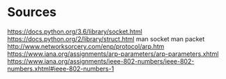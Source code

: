 # Sources
https://docs.python.org/3.6/library/socket.html
https://docs.python.org/2/library/struct.html
man socket
man packet
http://www.networksorcery.com/enp/protocol/arp.htm
https://www.iana.org/assignments/arp-parameters/arp-parameters.xhtml
https://www.iana.org/assignments/ieee-802-numbers/ieee-802-numbers.xhtml#ieee-802-numbers-1
